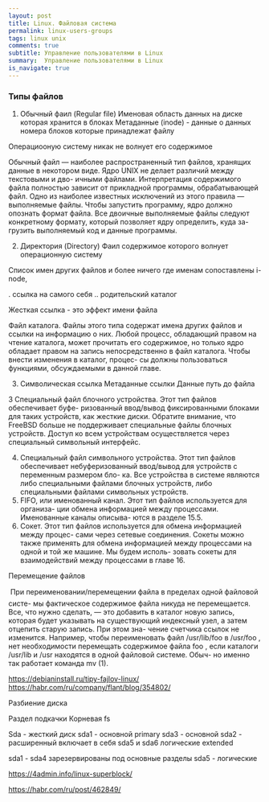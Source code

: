 ```yaml
---
layout: post
title: Linux. Файловая система
permalink: linux-users-groups
tags: linux unix
comments: true
subtitle: Управление пользователями в Linux
summary:  Управление пользователями в Linux
is_navigate: true
---
```


### Типы файлов

1. Обычный фаил (Regular file)
Именовая область данных на диске которая хранится в блоках
Метаданные (inode) - данные о данных номера блоков которые принадлежат файлу

Операциооную систему никак не волнует его содержимое

Обычный файл — наиболее распространенный тип файлов, хранящих данные
в  некотором виде. Ядро UNIX не делает различий между текстовыми и  дво-
ичными файлами. Интерпретация содержимого файла полностью зависит от
прикладной программы, обрабатывающей файл.
Одно из наиболее известных исключений из этого правила — выполняемые файлы. Чтобы
запустить программу, ядро должно опознать формат файла. Все двоичные выполняемые
файлы следуют конкретному формату, который позволяет ядру определить, куда за-
грузить выполняемый код и данные программы.

2. Директория (Directory) Фаил содержимое которого волнует операционную систему

Список имен других файлов и более ничего где именам сопоставлены i-node,

. ссылка на самого себя
.. родительский каталог

Жесткая ссылка - это эффект имени файла

Файл каталога. Файлы этого типа содержат имена других файлов и ссылки на
информацию о них. Любой процесс, обладающий правом на чтение каталога,
может прочитать его содержимое, но только ядро обладает правом на запись
непосредственно в файл каталога. Чтобы внести изменения в каталог, процес-
сы должны пользоваться функциями, обсуждаемыми в данной главе.

3. Символическая ссылка
Метаданные ссылки
Данные путь до файла


3  Специальный файл блочного устройства. Этот тип файлов обеспечивает буфе-
ризованный ввод/вывод фиксированными блоками для таких устройств, как
жесткие диски.
Обратите внимание, что FreeBSD больше не поддерживает специальные файлы блочных
устройств. Доступ ко всем устройствам осуществляется через специальный символьный
интерфейс.

4.  Специальный файл символьного устройства. Этот тип файлов обеспечивает
небуферизованный ввод/вывод для устройств с  переменным размером бло-
ка. Все устройства в системе являются либо специальными файлами блочных
устройств, либо специальными файлами символьных устройств.
5. FIFO, или именованный канал. Этот тип файлов используется для организа-
ции обмена информацией между процессами. Именованные каналы описыва-
ются в разделе 15.5.
6. Сокет. Этот тип файлов используется для обмена информацией между процес-
сами через сетевые соединения. Сокеты можно также применять для обмена
информацией между процессами на одной и той же машине. Мы будем исполь-
зовать сокеты для взаимодействий между процессами в главе 16.



Перемещение файлов

 При переименовании/перемещении файла в пределах одной файловой систе-
мы фактическое содержимое файла никуда не перемещается. Все, что нужно
сделать, — это добавить в  каталог новую запись, которая будет указывать на
существующий индексный узел, а затем отцепить старую запись. При этом зна-
чение счетчика ссылок не изменится. Например, чтобы переименовать файл
/usr/lib/foo в  /usr/foo , нет необходимости перемещать содержимое файла
foo , если каталоги /usr/lib и  /usr находятся в одной файловой системе. Обыч-
но именно так работает команда mv (1).

https://debianinstall.ru/tipy-fajlov-linux/
https://habr.com/ru/company/flant/blog/354802/


Разбиение диска

Раздел подкачки
Корневая fs

Sda - жесткий диск
sda1 - основной primary
sda3 - основной
sda2 - расширенный включает в себя sda5 и sda6 логические extended

sda1 - sda4 зарезервированы под основные разделы
sda5 - логические

https://4admin.info/linux-superblock/

https://habr.com/ru/post/462849/



